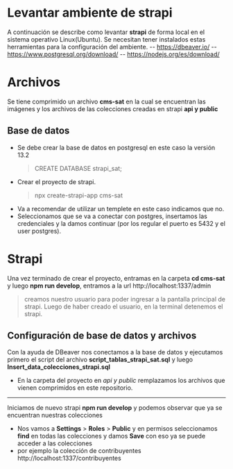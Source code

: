 # Levantar ambiente de strapi
A continuación se describe como levantar **strapi** de forma local en el sistema operativo Linux(Ubuntu).
Se necesitan tener instalados estas herramientas para la configuración del ambiente. 
-- https://dbeaver.io/
-- https://www.postgresql.org/download/
-- https://nodejs.org/es/download/


# 	Archivos

Se tiene comprimido un archivo **cms-sat** en la cual se encuentran las imágenes y los archivos de las colecciones creadas en strapi **api y public**


## Base de datos

- Se debe crear la base de datos en postgresql en este caso la versión 13.2
	> CREATE DATABASE strapi_sat;
- Crear el proyecto de strapi.
	>  npx create-strapi-app cms-sat
- Va a recomendar de utilizar un templete en este caso indicamos que no. 
- Seleccionamos que se va a conectar con postgres, insertamos las credenciales y la damos continuar (por los regular el puerto es 5432 y el user postgres).


# Strapi

Una vez terminado de crear el proyecto, entramas en la carpeta **cd cms-sat** y luego **npm run develop**, entramos a la url http://localhost:1337/admin
>  creamos nuestro usuario para poder ingresar a la pantalla principal de strapi. 
>  Luego de haber creado el usuario, en la terminal detenemos el strapi. 
>  
## Configuración de base de datos y archivos
Con la ayuda de DBeaver nos conectamos a la base de datos y ejecutamos primero el script del archivo **script_tablas_strapi_sat.sql**  y luego  **Insert_data_colecciones_strapi.sql**

- En la carpeta del proyecto en *api y public* remplazamos los archivos que vienen comprimidos en este repositorio. 
---
Iniciamos de nuevo strapi  **npm run develop**  y podemos observar que ya se encuentran nuestras colecciones
-  Nos vamos a **Settings**  > **Roles**  > **Public**  y en permisos seleccionamos **find** en todas las colecciones y damos **Save** con eso ya se puede acceder a las colecciones 
- por ejemplo la colección de contribuyentes http://localhost:1337/contribuyentes
